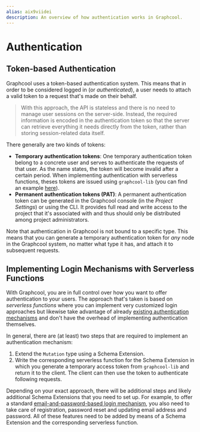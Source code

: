```yaml
---
alias: aix9viidei 
description: An overview of how authentication works in Graphcool.
---
```


# Authentication

## Token-based Authentication

Graphcool uses a token-based authentication system. This means that in order to be considered logged in (or *authenticated*), a user needs to attach a valid token to a request that's made on their behalf.

> With this approach, the API is stateless and there is no need to manage user sessions on the server-side. Instead, the required information is encoded in the authentication token so that the server can retrieve everything it needs directly from the token, rather than storing session-related data itself.

There generally are two kinds of tokens:

* **Temporary authentication tokens**: One temporary authentication token belong to a concrete user and serves to authenticate the requests of that user. As the name states, the token will become invalid after a certain period. When implementing authentication with serverless functions, theses tokens are issued using `graphcool-lib` (you can find an example [here](https://github.com/graphcool-examples/functions/blob/8ca9577233c1831832a97ffba336666d88549034/authentication/facebook-authentication/facebook-authentication.js#L53)).
* **Permanent authentication tokens (PAT)**: A permanent authentication token can be generated in the Graphcool console (in the *Project Settings*) or using the CLI. It provides full read and write access to the project that it's associated with and thus should only be distributed among project administrators.

Note that authentication in Graphcool is not bound to a specific type. This means that you can generate a temporary authentication token for *any* node in the Graphcool system, no matter what type it has, and attach it to subsequent requests.


## Implementing Login Mechanisms with Serverless Functions

With Graphcool, you are in full control over how you want to offer authentication to your users. The approach that's taken is based on *serverless functions* where you can implement very customized login approaches but likewise take advantage of already [existing authentication mechanisms](https://github.com/graphcool-examples/functions/tree/master/authentication) and don't have the overhead of implementing authentication themselves. 

In general, there are (at least) two steps that are required to implement an authentication mechanism:

1. Extend the `Mutation` type using a Schema Extension.
2. Write the  corresponding serverless function for the Schema Extension in which you generate a temporary access token from `graphcool-lib` and return it to the client. The client can then use the token to authenticate following requests.

Depending on your exact approach, there will be additional steps and likely additional Schema Extensions that you need to set up. For example, to offer a standard [email-and-password-based login mechanism](https://github.com/graphcool-examples/functions/blob/master/authentication/email-user-management/functions/update-email/schema-extension.graphql), you also need to take care of registration, password reset and updating email address and password. All of these features need to be added by means of a Schema Extension and the corresponding serverless function.
